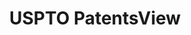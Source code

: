 ---
layout: default
bigquery: https://console.cloud.google.com/bigquery?p=patents-public-data&d=patentsview&page=dataset
citation: Attribution should be given to PatentsView for use, distribution, or derivative
  works.
code: https://github.com/CSSIP-AIR/PatentsView-Code-Snippets/
contributors: USPTO
cost: None
description: 'PatentsView includes US patent data including raw data (summaries, applications,
  pregrant applications), disambugations of inventors and assignees, and inventor
  gender estimates.  Also foreign priority data, # of figures and sheets, and government
  interest statements.'
documentation: https://patentsview.org/query/builder-faqs
last_edit: 04/11/2022, 22:59:53
location: https://patentsview.org/
maintained_by: USPTO
record_creation_timestamp: 12/2/2020 17:20:46
schema_fields:
- disamb_inventor_id_20191231
- status
- citation_id
- subclass
- disamb_assignee_id_20190820
- ipc_class
- field_id
- level_three
- action_date
- sector_title
- disamb_inventor_id_20180528
- rawassignee_id
- title
- state_fips
- disamb_assignee_id_20200929
- exemplary
- subgroup
- doctype
- disamb_inventor_id_20191008
- filename
- group
- disamb_assignee_id_20191231
- f371_date
- lapse_of_patent
- rule_47
- subsection_id
- disamb_inventor_id_20200331
- role
- rawinventor_id
- classification_status
- disamb_assignee_id_20200331
- _371_date
- disamb_assignee_id_20200630
- male
- sequence
- male_flag
- applicant_type
- symbol_position
- longitude
- variety
- text
- disamb_inventor_id_20181127
- disamb_assignee_id_20191008
- disamb_inventor_id_20200929
- date
- reldocno
- contract_award_number
- disamb_inventor_id_20200630
- disclaimer_date
- type
- doc_type
- rawlocation_id
- disamb_inventor_id_20170808
- subcategory_id
- num
- uuid
- term_grant
- assignee_id
- length
- id
- classification_value
- designation
- disamb_inventor_id_20190312
- number
- subgroup_id
- num_figures
- category_id
- series_code
- application_id
- rel_id
- group_id
- attribution_status
- gi_statement
- category
- disamb_inventor_id_20171003
- field_title
- county_fips
- disamb_assignee_id_20190312
- lname
- abstract
- disamb_assignee_id_20181127
- organization
- disamb_inventor_id_20171226
- patent_id
- level_two
- latitude
- main_group
- county
- lawyer_id
- state
- organization_id
- num_claims
- name_first
- kind
- name
- term_disclaimer
- city
- withdrawn
- level_one
- section
- inventor_id
- location_id
- deceased
- disamb_inventor_id_20190820
- relkind
- country_transformed
- term_extension
- dependent
- section_id
- classification_level
- fname
- ipc_version_indicator
- latlong
- name_last
- subclass_id
- latin_name
- country
- f102_date
- _102_date
- disamb_inventor_id_20201229
- mainclass_id
- disamb_inventor_id_20170307
- classification_data_source
- publication_number
- num_sheets
shortname: patentsview
tags:
- disambiguation
- United States
- gender
terms_of_use: Creative Commons Attribution 4.0 International License.
timeframe: 1963-1999
title: USPTO PatentsView
uuid: cf1780b1-e265-4e49-8d1d-83b9cfe0fd9a
---